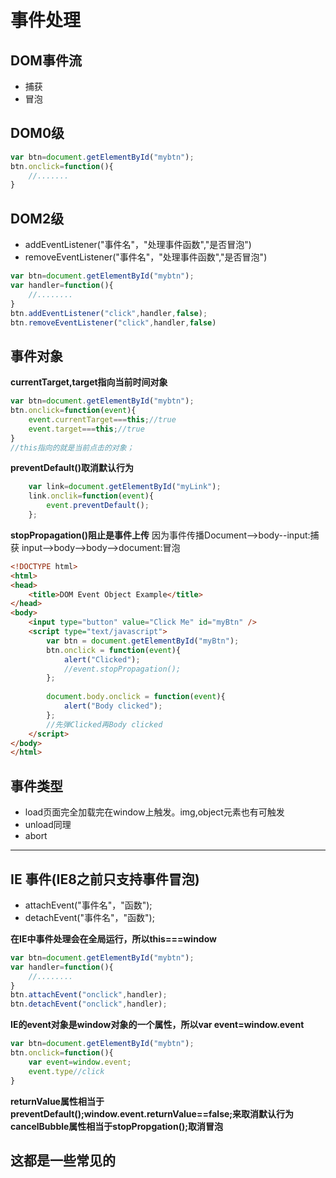 # 事件处理


## DOM事件流
+ 捕获
+ 冒泡

## DOM0级

```javascript
var btn=document.getElementById("mybtn");
btn.onclick=function(){
    //.......
}
```
## DOM2级
+ addEventListener("事件名"，"处理事件函数","是否冒泡")
+ removeEventListener("事件名"，"处理事件函数","是否冒泡")



```javascript
var btn=document.getElementById("mybtn");
var handler=function(){
    //........
}
btn.addEventListener("click",handler,false);
btn.removeEventListener("click",handler,false)
```


## 事件对象

**currentTarget,target指向当前时间对象**
```javascript
var btn=document.getElementById("mybtn");
btn.onclick=function(event){
    event.currentTarget===this;//true
    event.target===this;//true
}
//this指向的就是当前点击的对象；
```

**preventDefault()取消默认行为**
```javascript
    var link=document.getElementById("myLink");
    link.onclik=function(event){
        event.preventDefault();
    };
```

**stopPropagation()阻止是事件上传**
因为事件传播Document-->body--input:捕获
input-->body-->body-->document:冒泡
```HTML
<!DOCTYPE html>
<html>
<head>
    <title>DOM Event Object Example</title>
</head>
<body>
    <input type="button" value="Click Me" id="myBtn" />
    <script type="text/javascript">
        var btn = document.getElementById("myBtn");
        btn.onclick = function(event){
            alert("Clicked");
            //event.stopPropagation();
        };
        
        document.body.onclick = function(event){
            alert("Body clicked");
        };
        //先弹Clicked再Body clicked
    </script>
</body>
</html>
```

## 事件类型

* load页面完全加载完在window上触发。img,object元素也有可触发
* unload同理
* abort

----------


## IE 事件(IE8之前只支持事件冒泡)

+ attachEvent("事件名"，"函数");
+ detachEvent("事件名"，"函数");
 
**在IE中事件处理会在全局运行，所以this===window**
```javascript
var btn=document.getElementById("mybtn");
var handler=function(){
    //........
}
btn.attachEvent("onclick",handler);
btn.detachEvent("onclick",handler);
```
    
**IE的event对象是window对象的一个属性，所以var event=window.event**
```javascript
var btn=document.getElementById("mybtn");
btn.onclick=function(){
    var event=window.event;
    event.type//click
}
```
**returnValue属性相当于preventDefault();window.event.returnValue==false;来取消默认行为**
**cancelBubble属性相当于stopPropgation();取消冒泡**

## 这都是一些常见的
